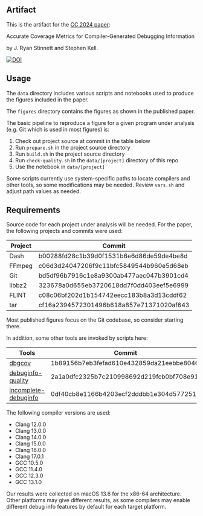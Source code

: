 ## Artifact

This is the artifact for the [CC 2024 paper][paper]:

Accurate Coverage Metrics for Compiler-Generated Debugging Information

by J. Ryan Stinnett and Stephen Kell.

[![DOI](https://zenodo.org/badge/DOI/10.5281/zenodo.10568392.svg)](https://doi.org/10.5281/zenodo.10568392)

## Usage

The `data` directory includes various scripts and notebooks used to produce the
figures included in the paper.

The `figures` directory contains the figures as shown in the published paper.

The basic pipeline to reproduce a figure for a given program under analysis
(e.g. Git which is used in most figures) is:

1. Check out project source at commit in the table below
2. Run `prepare.sh` in the project source directory
3. Run `build.sh` in the project source directory
4. Run `check-quality.sh` in the `data/[project]` directory of this repo
5. Use the notebook in `data/[project]`

Some scripts currently use system-specific paths to locate compilers and other
tools, so some modifications may be needed. Review `vars.sh` and adjust path
values as needed.

## Requirements

Source code for each project under analysis will be needed. For the paper, the
following projects and commits were used:

| Project | Commit |
| ------- | ------ |
| Dash    | b00288fd28c1b39d0f1531b6e6d86de59de4be8d |
| FFmpeg  | c06d3d24047206f9c11bfc5849544b960e5d68eb |
| Git     | bd5df96b7916c1e8a9300ab477aec047b3901cd4 |
| libbz2  | 323678a0d655eb3720618dd7f0dd403eef5e6999 |
| FLINT   | c08c06bf202d1b154742eecc183b8a3d13cddf62 |
| tar     | cf16a2394572301496b618a857e71371020af643 |

Most published figures focus on the Git codebase, so consider starting there.

In addition, some other tools are invoked by scripts here:

| Tools    | Commit |
| -------- | ------ |
| [dbgcov] | 1b89156b7eb3fefad610e432859da21eebbe8046 |
| [debuginfo-quality] | 2a1a0dfc2325b7c210998692d219fcb0bf708e91 |
| [incomplete-debuginfo] | 0df40cb8e1166b4203ecf2dddbb1e304d5772511 |

The following compiler versions are used:

- Clang 12.0.0
- Clang 13.0.0
- Clang 14.0.0
- Clang 15.0.0
- Clang 16.0.0
- Clang 17.0.1
- GCC 10.5.0
- GCC 11.4.0
- GCC 12.3.0
- GCC 13.1.0

Our results were collected on macOS 13.6 for the x86-64 architecture. Other
platforms may give different results, as some compilers may enable different
debug info features by default for each target platform.

[paper]:
  https://doi.org/10.1145/3640537.3641578
[dbgcov]:
  https://github.com/stephenrkell/dbgcov
[debuginfo-quality]:
  https://github.com/jryans/debuginfo-quality/tree/debug-info-metrics
[incomplete-debuginfo]:
  https://github.com/jryans/incomplete-debuginfo/tree/debug-info-metrics
